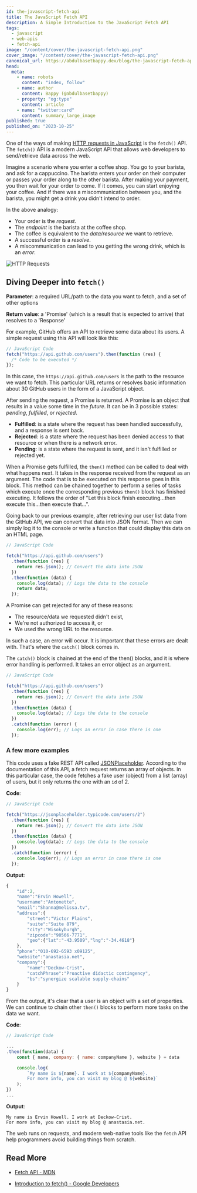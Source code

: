 ```yaml
---
id: the-javascript-fetch-api
title: The JavaScript Fetch API
description: A Simple Introduction to the JavaScript Fetch API
tags:
  - javascript
  - web-apis
  - fetch-api
image: "/content/cover/the-javascript-fetch-api.png"
cover_image: "/content/cover/the-javascript-fetch-api.png"
canonical_url: https://abdulbasetbappy.dev/blog/the-javascript-fetch-api
head:
  meta:
    - name: robots
      content: "index, follow"
    - name: author
      content: Bappy (@abdulbasetbappy)
    - property: "og:type"
      content: article
    - name: "twitter:card"
      content: summary_large_image
published: true
published_on: "2023-10-25"
---
```


One of the ways of making [HTTP requests in JavaScript](https://minch.dev/blog/http-requests-in-javascript) is the `fetch()` API. The `fetch()` API is a modern JavaScript API that allows web developers to send/retrieve data across the web.

Imagine a scenario where you enter a coffee shop. You go to your barista, and ask for a cappuccino. The barista enters your order on their computer or passes your order along to the other barista. After making your payment, you then wait for your order to come. If it comes, you can start enjoying your coffee. And if there was a miscommunication between you, and the barista, you might get a drink you didn't intend to order.

In the above analogy:

- Your order is the _request_.
- The _endpoint_ is the barista at the coffee shop.
- The coffee is equivalent to the _data/resource_ we want to retrieve.
- A successful order is a _resolve_.
- A miscommunication can lead to you getting the wrong drink, which is an _error_.

![HTTP Requests](/content/http-requests.demo.png)

## Diving Deeper into `fetch()`

**Parameter**: a required URL/path to the data you want to fetch, and a set of other options

**Return value**: a 'Promise' (which is a result that is expected to arrive) that resolves to a 'Response'

For example, GitHub offers an API to retrieve some data about its users. A simple request using this API will look like this:

```javascript
// JavaScript Code
fetch("https://api.github.com/users").then(function (res) {
  /* Code to be executed */
});
```

In this case, the `https://api.github.com/users` is the path to the resource we want to fetch. This particular URL returns or resolves basic information about 30 GitHub users in the form of a JavaScript object.

After sending the request, a Promise is returned. A Promise is an object that results in a value some time in the _future_. It can be in 3 possible states: _pending_, _fulfilled_, or _rejected_.

- **Fulfilled**: is a state where the request has been handled successfully, and a response is sent back.
- **Rejected**: is a state where the request has been denied access to that resource or when there is a network error.
- **Pending**: is a state where the request is sent, and it isn't fulfilled or rejected yet.

When a Promise gets fulfilled, the `then()` method can be called to deal with what happens next. It takes in the response received from the request as an argument. The code that is to be executed on this response goes in this block. This method can be chained together to perform a series of tasks which execute once the corresponding previous `then()` block has finished executing. It follows the order of "Let this block finish executing...then execute this...then execute that...".

Going back to our previous example, after retrieving our user list data from the GitHub API, we can convert that data into JSON format. Then we can simply log it to the console or write a function that could display this data on an HTML page.

```javascript
// JavaScript Code

fetch("https://api.github.com/users")
  .then(function (res) {
    return res.json(); // Convert the data into JSON
  })
  .then(function (data) {
    console.log(data); // Logs the data to the console
    return data;
  });
```

A Promise can get rejected for any of these reasons:

- The resource/data we requested didn't exist,
- We're not authorized to access it, or
- We used the wrong URL to the resource.

In such a case, an error will occur. It is important that these errors are dealt with. That's where the `catch()` block comes in.

The `catch()` block is chained at the end of the then() blocks, and it is where error handling is performed. It takes an error object as an argument.

```javascript
// JavaScript Code

fetch("https://api.github.com/users")
  .then(function (res) {
    return res.json(); // Convert the data into JSON
  })
  .then(function (data) {
    console.log(data); // Logs the data to the console
  })
  .catch(function (error) {
    console.log(err); // Logs an error in case there is one
  });
```

### A few more examples

This code uses a fake REST API called [JSONPlaceholder](https://jsonplaceholder.typicode.com/). According to the documentation of this API, a fetch request returns an array of objects. In this particular case, the code fetches a fake user (object) from a list (array) of users, but it only returns the one with an `id` of 2.

**Code**:

```javascript
// JavaScript Code

fetch("https://jsonplaceholder.typicode.com/users/2")
  .then(function (res) {
    return res.json(); // Convert the data into JSON
  })
  .then(function (data) {
    console.log(data); // Logs the data to the console
  })
  .catch(function (error) {
    console.log(err); // Logs an error in case there is one
  });
```

**Output**:

```javascript
{
    "id":2,
    "name":"Ervin Howell",
    "username":"Antonette",
    "email":"Shanna@melissa.tv",
    "address":{
        "street":"Victor Plains",
        "suite":"Suite 879",
        "city":"Wisokyburgh",
        "zipcode":"90566-7771",
        "geo":{"lat":"-43.9509","lng":"-34.4618"}
    },
    "phone":"010-692-6593 x09125",
    "website":"anastasia.net",
    "company":{
        "name":"Deckow-Crist",
        "catchPhrase":"Proactive didactic contingency",
        "bs":"synergize scalable supply-chains"
    }
}
```

From the output, it's clear that a user is an object with a set of properties. We can continue to chain other `then()` blocks to perform more tasks on the data we want.

**Code**:

```javascript
// JavaScript Code

...
.then(function(data) {
    const { name, company: { name: companyName }, website } = data

    console.log(
        `My name is ${name}. I work at ${companyName}.
        For more info, you can visit my blog @ ${website}`
    );
})
...
```

**Output**:

```
My name is Ervin Howell. I work at Deckow-Crist.
For more info, you can visit my blog @ anastasia.net.
```

The web runs on requests, and modern web-native tools like the `fetch` API help programmers avoid building things from scratch.

## Read More

- [Fetch API - MDN](https://developer.mozilla.org/en-US/docs/Web/API/Fetch_API)

- [Introduction to fetch() - Google Developers](https://developers.google.com/web/updates/2015/03/introduction-to-fetch)

